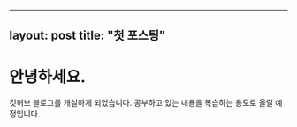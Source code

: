 ----
layout: post
title: "첫 포스팅"
----


# **안녕하세요.**
깃허브 블로그를 개설하게 되었습니다.
공부하고 있는 내용을 복습하는 용도로 올릴 예정입니다.
